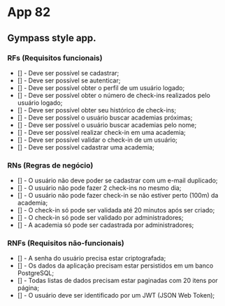 # App 82

## Gympass style app.

### RFs (Requisitos funcionais)

- [] - Deve ser possível se cadastrar;
- [] - Deve ser possível se autenticar;
- [] - Deve ser possível obter o perfil de um usuário logado;
- [] - Deve ser possível obter o número de check-ins realizados pelo usuário logado;
- [] - Deve ser possível obter seu histórico de check-ins;
- [] - Deve ser possível o usuário buscar academias próximas;
- [] - Deve ser possível o usuário buscar academias pelo nome;
- [] - Deve ser possível realizar check-in em uma academia;
- [] - Deve ser possível validar o check-in de um usuário;
- [] - Deve ser possível cadastrar uma academia;

### RNs (Regras de negócio)

- [] - O usuário não deve poder se cadastrar com um e-mail duplicado;
- [] - O usuário não pode fazer 2 check-ins no mesmo dia;
- [] - O usuário não pode fazer check-in se não estiver perto (100m) da academia;
- [] - O check-in só pode ser validada até 20 minutos após ser criado;
- [] - O check-in só pode ser validado por administradores;
- [] - A academia só pode ser cadastrada por administradores;

### RNFs (Requisitos não-funcionais)

- [] - A senha do usuário precisa estar criptografada;
- [] - Os dados da aplicação precisam estar persistidos em um banco PostgreSQL;
- [] - Todas listas de dados precisam estar paginadas com 20 itens por página;
- [] - O usuário deve ser identificado por um JWT (JSON Web Token);
